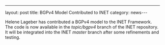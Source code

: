 ---
layout: post
title: BGPv4 Model Contributed to INET
category: news---

Helene Lageber has contributed a BGPv4 model to the INET Framework. The
code is now available in the *topic/bgpv4* branch of the INET repository. It will
be integrated into the INET *master* branch after some refinements and
testing.